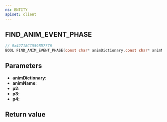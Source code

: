 ```yaml
---
ns: ENTITY
apiset: client
---
```

## FIND_ANIM_EVENT_PHASE

```c
// 0x42718CC559BD7776
BOOL FIND_ANIM_EVENT_PHASE(const char* animDictionary,const char* animName,const char* p2,Any* p3,Any* p4);
```


## Parameters
* **animDictionary**:
* **animName**:
* **p2**:
* **p3**:
* **p4**:

## Return value

